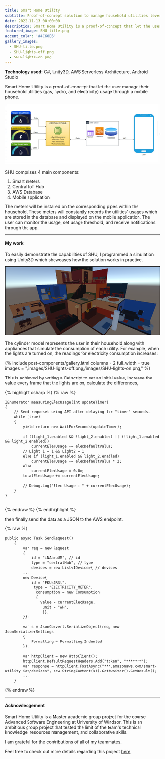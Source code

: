 ```yaml
---
title: Smart Home Utility
subtitle: Proof-of-concept solution to manage household utilities leveraging smart home technology.
date: 2022-11-13 00:00:00
description: Smart Home Utility is a proof-of-concept that let the user manage their household utilities (gas, hydro, and electricity) usage through a mobile phone.
featured_image: SHU-title.png
accent_color: '#4C60E6'
gallery_images: 
  - SHU-title.png
  - SHU-lights-off.png
  - SHU-lights-on.png
---
```

**Technology used:** C#, Unity3D, AWS Serverless Architecture, Android Studio

Smart Home Utility is a proof-of-concept that let the user manage their household utilities (gas, hydro, and electricity) usage through a mobile phone.

![](/images/SHU-overview.png)

SHU comprises 4 main components:
1. Smart meters
2. Central IoT Hub
3. AWS Database
4. Mobile application

The meters will be installed on the corresponding pipes within the household. These meters will constantly records the utilities' usages which are stored in the database and displayed on the mobile application.
The user can monitor the usage, set usage threshold, and receive notifications through the app.

---
#### My work
To easily demonstrate the capabilities of SHU, I programmed a simulation using Unity3D which showcases how the solution works in practice.

![](/images/SHU-3d.png)

The cylinder model represents the user in their household along with appliances that simulate the consumption of each utility. For example, when the lights are turned on, the readings for electricity consumption increases:

{% include post-components/gallery.html
columns = 2
full_width = true
images = "/images/SHU-lights-off.png,/images/SHU-lights-on.png,"
%}

This is achieved by writing a C# script to set an initial value, increase the value every frame that the lights are on, calculate the differences,

{% highlight csharp %}
{% raw %}
```
IEnumerator measuringElecUsage(int updateTimer)
{
    // Send requeset using API after delaying for "timer" seconds.
    while (true)
    {
        yield return new WaitForSeconds(updateTimer);
        
        if ((light_1.enabled && !light_2.enabled) || (!light_1.enabled && light_2.enabled))
            currentElecUsage += elecDefaultValue;
        // Light 1 = 1 && Light2 = 1
        else if (light_1.enabled && light_2.enabled)
            currentElecUsage += elecDefaultValue * 2;
        else
            currentElecUsage = 0.0m;
        totalElecUsage += currentElecUsage;
            
        // Debug.Log("Elec Usage : " + currentElecUsage);
    }
}
    
```
{% endraw %}
{% endhighlight %}

then finally send the data as a JSON to the AWS endpoint.

{% raw %}
```liquid
public async Task SendRequest()
    {
        var req = new Request
        {
            id = "iNAanuUM", // id
            type = "centralHub", // type
            devices = new List<IDevice>{ // devices
        ...
        new Device{
            id = "FKUsIR3l",
             type = "ELECTRICITY_METER",
              consumption = new Consumption
              {
                value = currentElecUsage,
                 unit = "wH",
                 }},
        }};
    
        var s = JsonConvert.SerializeObject(req, new JsonSerializerSettings
        {
            Formatting = Formatting.Indented
        });

        var httpClient = new HttpClient();
        httpClient.DefaultRequestHeaders.Add("token", "*******");
        var response = httpClient.PostAsync("***.amazonaws.com/smart-utility-iot/devices", new StringContent(s)).GetAwaiter().GetResult();
        ...
    }  

```
{% endraw %}

---
#### Acknowledgement

Smart Home Utility is a Master academic group project for the course Advanced Software Engineering at University of Windsor.
This is an ambitious group project that tested the limit of the team's technical knowledge, resources management, and collaborative skills.

I am grateful for the contributions of all of my teammates. 

Feel free to check out more details regarding this project [here](https://docs.google.com/document/d/1FvRi-afj2WumNYQj4AEg4FvXbbNEvSQv/edit)
